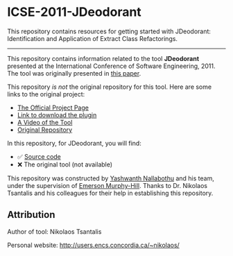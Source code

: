 # ICSE-2011-JDeodorant
This repository contains resources for getting started with JDeodorant: Identification and Application of Extract Class Refactorings.

***

This repository contains information related to the tool **JDeodorant** presented at the International Conference of Software Engineering, 2011. The tool was originally presented in [this paper](http://dl.acm.org/citation.cfm?doid=1985793.1985989).

This repository _is not_ the original repository for this tool. Here are some links to the original project:

* [The Official Project Page](http://users.encs.concordia.ca/~nikolaos/jdeodorant/)
* [Link to download the plugin](http://marketplace.eclipse.org/content/jdeodorant)
* [A Video of the Tool](https://www.youtube.com/watch?v=h8K2M-lbDYo)
* [Original Repository](https://github.com/tsantalis/JDeodorant)

In this repository, for JDeodorant, you will find:

* :white_check_mark: [Source code](https://github.com/SoftwareEngineeringToolDemos/ICSE-2011-JDeodorant/archive/master.zip)
* :x: The original tool (not available)

This repository was constructed by [Yashwanth Nallabothu](https://github.com/YashwanthAsh) and his team, under the supervision of [Emerson Murphy-Hill](https://github.com/CaptainEmerson). Thanks to Dr. Nikolaos Tsantalis and his colleagues for their help in establishing this repository.

## Attribution

Author of tool: Nikolaos Tsantalis
 
Personal website: http://users.encs.concordia.ca/~nikolaos/
